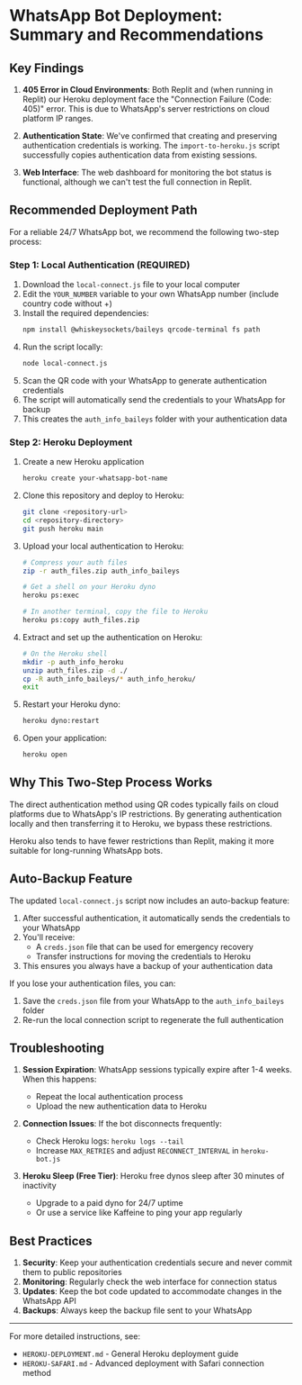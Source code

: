 # WhatsApp Bot Deployment: Summary and Recommendations

## Key Findings

1. **405 Error in Cloud Environments**: Both Replit and (when running in Replit) our Heroku deployment face the "Connection Failure (Code: 405)" error. This is due to WhatsApp's server restrictions on cloud platform IP ranges.

2. **Authentication State**: We've confirmed that creating and preserving authentication credentials is working. The `import-to-heroku.js` script successfully copies authentication data from existing sessions.

3. **Web Interface**: The web dashboard for monitoring the bot status is functional, although we can't test the full connection in Replit.

## Recommended Deployment Path

For a reliable 24/7 WhatsApp bot, we recommend the following two-step process:

### Step 1: Local Authentication (REQUIRED)

1. Download the `local-connect.js` file to your local computer
2. Edit the `YOUR_NUMBER` variable to your own WhatsApp number (include country code without +)
3. Install the required dependencies:
   ```bash
   npm install @whiskeysockets/baileys qrcode-terminal fs path
   ```
4. Run the script locally:
   ```bash
   node local-connect.js
   ```
5. Scan the QR code with your WhatsApp to generate authentication credentials
6. The script will automatically send the credentials to your WhatsApp for backup
7. This creates the `auth_info_baileys` folder with your authentication data

### Step 2: Heroku Deployment

1. Create a new Heroku application
   ```bash
   heroku create your-whatsapp-bot-name
   ```

2. Clone this repository and deploy to Heroku:
   ```bash
   git clone <repository-url>
   cd <repository-directory>
   git push heroku main
   ```

3. Upload your local authentication to Heroku:
   ```bash
   # Compress your auth files
   zip -r auth_files.zip auth_info_baileys
   
   # Get a shell on your Heroku dyno
   heroku ps:exec
   
   # In another terminal, copy the file to Heroku
   heroku ps:copy auth_files.zip
   ```

4. Extract and set up the authentication on Heroku:
   ```bash
   # On the Heroku shell
   mkdir -p auth_info_heroku
   unzip auth_files.zip -d ./
   cp -R auth_info_baileys/* auth_info_heroku/
   exit
   ```

5. Restart your Heroku dyno:
   ```bash
   heroku dyno:restart
   ```

6. Open your application:
   ```bash
   heroku open
   ```

## Why This Two-Step Process Works

The direct authentication method using QR codes typically fails on cloud platforms due to WhatsApp's IP restrictions. By generating authentication locally and then transferring it to Heroku, we bypass these restrictions. 

Heroku also tends to have fewer restrictions than Replit, making it more suitable for long-running WhatsApp bots.

## Auto-Backup Feature

The updated `local-connect.js` script now includes an auto-backup feature:

1. After successful authentication, it automatically sends the credentials to your WhatsApp
2. You'll receive:
   - A `creds.json` file that can be used for emergency recovery
   - Transfer instructions for moving the credentials to Heroku
3. This ensures you always have a backup of your authentication data

If you lose your authentication files, you can:
1. Save the `creds.json` file from your WhatsApp to the `auth_info_baileys` folder
2. Re-run the local connection script to regenerate the full authentication

## Troubleshooting

1. **Session Expiration**: WhatsApp sessions typically expire after 1-4 weeks. When this happens:
   - Repeat the local authentication process
   - Upload the new authentication data to Heroku

2. **Connection Issues**: If the bot disconnects frequently:
   - Check Heroku logs: `heroku logs --tail`
   - Increase `MAX_RETRIES` and adjust `RECONNECT_INTERVAL` in `heroku-bot.js`

3. **Heroku Sleep (Free Tier)**: Heroku free dynos sleep after 30 minutes of inactivity
   - Upgrade to a paid dyno for 24/7 uptime
   - Or use a service like Kaffeine to ping your app regularly

## Best Practices

1. **Security**: Keep your authentication credentials secure and never commit them to public repositories
2. **Monitoring**: Regularly check the web interface for connection status
3. **Updates**: Keep the bot code updated to accommodate changes in the WhatsApp API
4. **Backups**: Always keep the backup file sent to your WhatsApp

---

For more detailed instructions, see:
- `HEROKU-DEPLOYMENT.md` - General Heroku deployment guide
- `HEROKU-SAFARI.md` - Advanced deployment with Safari connection method
